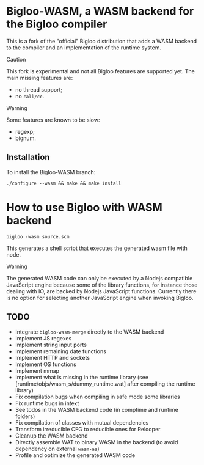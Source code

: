 Bigloo-WASM, a WASM backend for the Bigloo compiler
===================================================

This is a fork of the "official" Bigloo distribution that adds a
WASM backend to the compiler and an implementation of the runtime system.

> [!CAUTION]
> This fork is experimental and not all Bigloo features are supported yet.
> The main missing features are:

  - no thread support;
  - no `call/cc`.

> [!WARNING]
> Some features are known to be slow:

  - regexp;
  - bignum.
  
Installation
------------

To install the Bigloo-WASM branch:

```
./configure --wasm && make && make install
```

# How to use Bigloo with WASM backend

```
bigloo -wasm source.scm 
```

This generates a shell script that executes the generated wasm file
with node. 

> [!WARNING]
> The generated WASM code can only be executed by a Nodejs
> compatible JavaScript engine because some of the library functions,
> for instance those dealing with IO, are backed by Nodejs JavaScript
> functions. Currently there is no option for selecting another
> JavaScript engine when invoking Bigloo.

## TODO

+ Integrate `bigloo-wasm-merge` directly to the WASM backend
+ Implement JS regexes
+ Implement string input ports
+ Implement remaining date functions
+ Implement HTTP and sockets
+ Implement OS functions
+ Implement mmap
+ Implement what is missing in the runtime library (see [runtime/objs/wasm_s/dummy_runtime.wat] after compiling the runtime library)
+ Fix compilation bugs when compiling in safe mode some libraries
+ Fix runtime bugs in intext
+ See todos in the WASM backend code (in comptime and runtime folders)
+ Fix compilation of classes with mutual dependencies
+ Transform irreducible CFG to reducible ones for Relooper
+ Cleanup the WASM backend
+ Directly assemble WAT to binary WASM in the backend (to avoid dependency on external `wasm-as`)
+ Profile and optimize the generated WASM code

